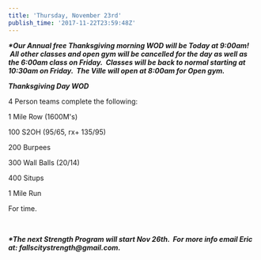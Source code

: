 ```yaml
---
title: 'Thursday, November 23rd'
publish_time: '2017-11-22T23:59:48Z'
---
```


***\*Our Annual free Thanksgiving morning WOD will be Today at 9:00am!
 All other classes and open gym will be cancelled for the day as well as
the 6:00am class on Friday.  Classes will be back to normal starting at
10:30am on Friday.  The Ville will open at 8:00am for Open gym.***

***Thanksgiving Day WOD***

4 Person teams complete the following:

1 Mile Row (1600M's)

100 S2OH (95/65, rx+ 135/95)

200 Burpees

300 Wall Balls (20/14)

400 Situps

1 Mile Run

For time.

 

***\*The next Strength Program will start Nov 26th.  For more info email
Eric at: fallscitystrength\@gmail.com.***
